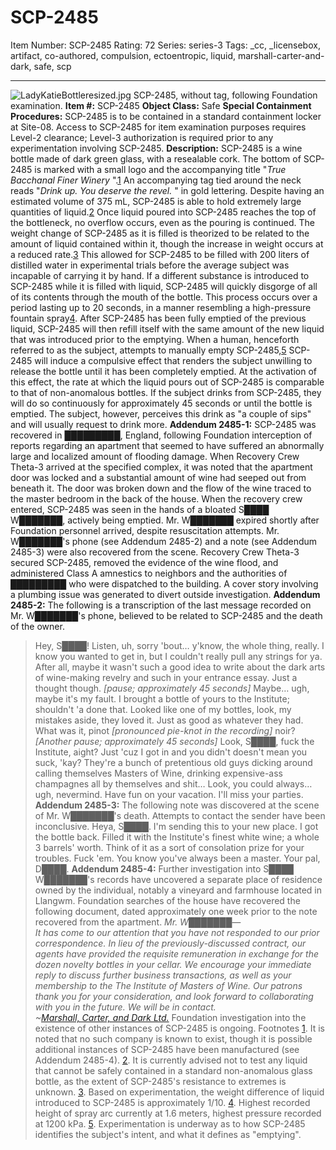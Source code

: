 # SCP-2485
Item Number: SCP-2485
Rating: 72
Series: series-3
Tags: _cc, _licensebox, artifact, co-authored, compulsion, ectoentropic, liquid, marshall-carter-and-dark, safe, scp

---

![LadyKatieBottleresized.jpg](https://scp-wiki.wdfiles.com/local--files/scp-2485/LadyKatieBottleresized.jpg)
SCP-2485, without tag, following Foundation examination.
**Item #:** SCP-2485
**Object Class:** Safe
**Special Containment Procedures:** SCP-2485 is to be contained in a standard containment locker at Site-08. Access to SCP-2485 for item examination purposes requires Level-2 clearance; Level-3 authorization is required prior to any experimentation involving SCP-2485.
**Description:** SCP-2485 is a wine bottle made of dark green glass, with a resealable cork. The bottom of SCP-2485 is marked with a small logo and the accompanying title "_True Bacchanal Finer Winery_ ".[1](javascript:;) An accompanying tag tied around the neck reads "_Drink up. You deserve the revel._ " in gold lettering.
Despite having an estimated volume of 375 mL, SCP-2485 is able to hold extremely large quantities of liquid.[2](javascript:;) Once liquid poured into SCP-2485 reaches the top of the bottleneck, no overflow occurs, even as the pouring is continued. The weight change of SCP-2485 as it is filled is theorized to be related to the amount of liquid contained within it, though the increase in weight occurs at a reduced rate.[3](javascript:;) This allowed for SCP-2485 to be filled with 200 liters of distilled water in experimental trials before the average subject was incapable of carrying it by hand.
If a different substance is introduced to SCP-2485 while it is filled with liquid, SCP-2485 will quickly disgorge of all of its contents through the mouth of the bottle. This process occurs over a period lasting up to 20 seconds, in a manner resembling a high-pressure fountain spray[4](javascript:;). After SCP-2485 has been fully emptied of the previous liquid, SCP-2485 will then refill itself with the same amount of the new liquid that was introduced prior to the emptying.
When a human, henceforth referred to as the subject, attempts to manually empty SCP-2485,[5](javascript:;) SCP-2485 will induce a compulsive effect that renders the subject unwilling to release the bottle until it has been completely emptied. At the activation of this effect, the rate at which the liquid pours out of SCP-2485 is comparable to that of non-anomalous bottles. If the subject drinks from SCP-2485, they will do so continuously for approximately 45 seconds or until the bottle is emptied. The subject, however, perceives this drink as "a couple of sips" and will usually request to drink more.
**Addendum 2485-1:** SCP-2485 was recovered in █████████, England, following Foundation interception of reports regarding an apartment that seemed to have suffered an abnormally large and localized amount of flooding damage. When Recovery Crew Theta-3 arrived at the specified complex, it was noted that the apartment door was locked and a substantial amount of wine had seeped out from beneath it. The door was broken down and the flow of the wine traced to the master bedroom in the back of the house. When the recovery crew entered, SCP-2485 was seen in the hands of a bloated S████ W███████, actively being emptied. Mr. W███████ expired shortly after Foundation personnel arrived, despite resuscitation attempts.
Mr. W███████'s phone (see Addendum 2485-2) and a note (see Addendum 2485-3) were also recovered from the scene. Recovery Crew Theta-3 secured SCP-2485, removed the evidence of the wine flood, and administered Class A amnestics to neighbors and the authorities of █████████ who were dispatched to the building. A cover story involving a plumbing issue was generated to divert outside investigation.
**Addendum 2485-2:** The following is a transcription of the last message recorded on Mr. W███████'s phone, believed to be related to SCP-2485 and the death of the owner.
> Hey, S████! Listen, uh, sorry 'bout… y'know, the whole thing, really. I know you wanted to get in, but I couldn't really pull any strings for ya. After all, maybe it wasn't such a good idea to write about the dark arts of wine-making revelry and such in your entrance essay. Just a thought though.
> _[pause; approximately 45 seconds]_
> Maybe… ugh, maybe it's my fault. I brought a bottle of yours to the Institute; shouldn't 'a done that. Looked like one of my bottles, look, my mistakes aside, they loved it. Just as good as whatever they had. What was it, pinot _[pronounced pie-knot in the recording]_ noir?
> _[Another pause; approximately 45 seconds]_
> Look, S████, fuck the Institute, aight? Just 'cuz I got in and you didn't doesn't mean you suck, 'kay? They're a bunch of pretentious old guys dicking around calling themselves Masters of Wine, drinking expensive-ass champagnes all by themselves and shit… Look, you could always… ugh, nevermind. Have fun on your vacation. I'll miss your parties.
**Addendum 2485-3:** The following note was discovered at the scene of Mr. W███████'s death. Attempts to contact the sender have been inconclusive.
> Heya, S████.
> I'm sending this to your new place. I got the bottle back. Filled it with the Institute's finest white wine; a whole 3 barrels' worth. Think of it as a sort of consolation prize for your troubles. Fuck 'em. You know you've always been a master.
> Your pal, D████.
**Addendum 2485-4:** Further investigation into S████ W███████'s records have uncovered a separate place of residence owned by the individual, notably a vineyard and farmhouse located in Llangwm. Foundation searches of the house have recovered the following document, dated approximately one week prior to the note recovered from the apartment.
> _Mr. W███████—_  
>  _It has come to our attention that you have not responded to our prior correspondence. In lieu of the previously-discussed contract, our agents have provided the requisite remuneration in exchange for the dozen novelty bottles in your cellar. We encourage your immediate reply to discuss further business transactions, as well as your membership to the The Institute of Masters of Wine._
> _Our patrons thank you for your consideration, and look forward to collaborating with you in the future._
> _We will be in contact._  
>  _~[Marshall, Carter, and Dark Ltd.](https://www.scp-wiki.wikidot.com/marshall-carter-and-dark-hub)_
Foundation investigation into the existence of other instances of SCP-2485 is ongoing.
Footnotes
[1](javascript:;). It is noted that no such company is known to exist, though it is possible additional instances of SCP-2485 have been manufactured (see Addendum 2485-4).
[2](javascript:;). It is currently advised not to test any liquid that cannot be safely contained in a standard non-anomalous glass bottle, as the extent of SCP-2485's resistance to extremes is unknown.
[3](javascript:;). Based on experimentation, the weight difference of liquid introduced to SCP-2485 is approximately 1/10.
[4](javascript:;). Highest recorded height of spray arc currently at 1.6 meters, highest pressure recorded at 1200 kPa.
[5](javascript:;). Experimentation is underway as to how SCP-2485 identifies the subject's intent, and what it defines as "emptying".
